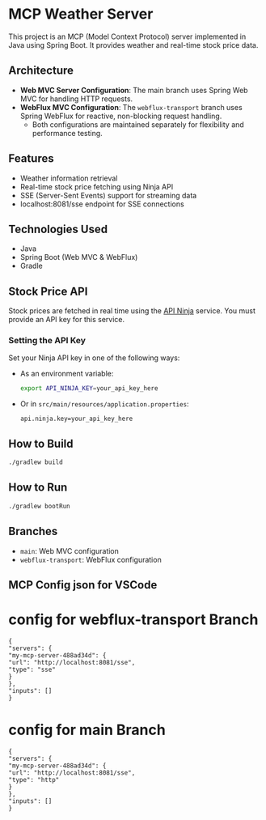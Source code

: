 # MCP Weather Server

This project is an MCP (Model Context Protocol) server implemented in Java using Spring Boot. It provides weather and real-time stock price data.

## Architecture

- **Web MVC Server Configuration**: The main branch uses Spring Web MVC for handling HTTP requests.
- **WebFlux MVC Configuration**: The `webflux-transport` branch uses Spring WebFlux for reactive, non-blocking request handling.
  - Both configurations are maintained separately for flexibility and performance testing.

## Features
- Weather information retrieval
- Real-time stock price fetching using Ninja API
- SSE (Server-Sent Events) support for streaming data
- localhost:8081/sse endpoint for SSE connections

## Technologies Used
- Java
- Spring Boot (Web MVC & WebFlux)
- Gradle

## Stock Price API
Stock prices are fetched in real time using the [API Ninja](https://api-ninjas.com/api/stock-price) service. You must provide an API key for this service.

### Setting the API Key
Set your Ninja API key in one of the following ways:

- As an environment variable:
  ```bash
  export API_NINJA_KEY=your_api_key_here
  ```
- Or in `src/main/resources/application.properties`:
  ```properties
  api.ninja.key=your_api_key_here
  ```

## How to Build
```bash
./gradlew build
```

## How to Run
```bash
./gradlew bootRun
```

## Branches
- `main`: Web MVC configuration
- `webflux-transport`: WebFlux configuration

## MCP Config json for VSCode

# config for webflux-transport Branch
```
{
"servers": {
"my-mcp-server-488ad34d": {
"url": "http://localhost:8081/sse",
"type": "sse"
}
},
"inputs": []
}
```
# config for main Branch
```
{
"servers": {
"my-mcp-server-488ad34d": {
"url": "http://localhost:8081/sse",
"type": "http"
}
},
"inputs": []
}
```


